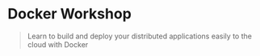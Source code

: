 Docker Workshop
===

> Learn to build and deploy your distributed applications easily to the cloud with Docker

